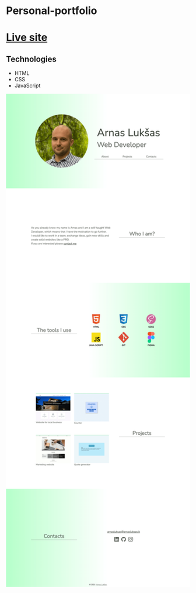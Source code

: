 # Personal-portfolio

<h1><a href="https://www.arnasluksas.lt">Live site</a></h1>


## Technologies

- HTML
- CSS
- JavaScript

<img width="1675" alt="personal portfolio" src="https://github.com/ArnasLuksas/Personal-portfolio/blob/main/img/arnasluksas.png">
